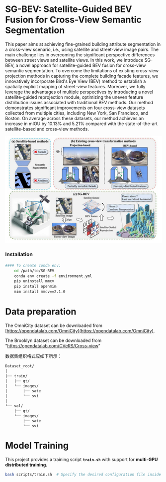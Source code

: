 # SG-BEV: Satellite-Guided BEV Fusion for Cross-View Semantic Segmentation
This paper aims at achieving fine-grained building attribute segmentation in a cross-view scenario, i.e., using satellite and street-view image pairs. The main challenge lies in overcoming the significant perspective differences between street views and satellite views. In this work, we introduce SG-BEV, a novel approach for satellite-guided BEV fusion for cross-view semantic segmentation. To overcome the limitations of existing cross-view projection methods in capturing the complete building facade features, we innovatively incorporate Bird's Eye View (BEV) method to establish a spatially explicit mapping of street-view features. Moreover, we fully leverage the advantages of multiple perspectives by introducing a novel satellite-guided reprojection module, optimizing the uneven feature distribution issues associated with traditional BEV methods. Our method demonstrates significant improvements on four cross-view datasets collected from multiple cities, including New York, San Francisco, and Boston. On average across these datasets, our method achieves an increase in mIOU by 10.13% and 5.21% compared with the state-of-the-art satellite-based and cross-view methods.

<img src="SG-BEV.png" alt="method" width="700"/>


### Installation
```bash
#### To create conda env:
    cd /path/to/SG-BEV
    conda env create -f environment.yml 
    pip uninstall mmcv
    pip install openmim
    mim install mmcv==2.1.0
```

# Data preparation

The OmniCity dataset can be downloaded from [https://opendatalab.com/OmniCity](https://opendatalab.com/OmniCity).

The Brooklyn dataset can be downloaded from "https://opendatalab.com/CVeRS/Cross-view"

数据集组织格式应如下所示：

```text
Dataset_root/
│
├── train/         
│   ├── gt/
│   └── images/
│       ├── sate
│       └── svi
│
└── val/           
    ├── gt/
    └── images/
        ├── sate
        └── svi
```




# Model Training

This project provides a training script **`train.sh`** with support for **multi-GPU distributed training**.

```bash
bash scripts/train.sh  # Specify the desired configuration file inside train.sh
```